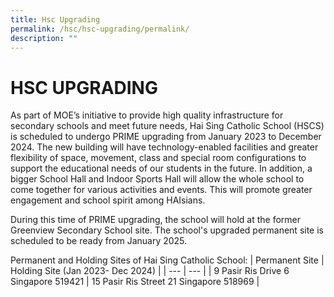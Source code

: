 ```yaml
---
title: Hsc Upgrading
permalink: /hsc/hsc-upgrading/permalink/
description: ""
---
```

HSC UPGRADING
=============

As part of MOE’s initiative to provide high quality infrastructure for secondary schools and meet future needs, Hai Sing Catholic School (HSCS) is scheduled to undergo PRIME upgrading from January 2023 to December 2024. The new building will have technology-enabled facilities and greater flexibility of space, movement, class and special room configurations to support the educational needs of our students in the future. In addition, a bigger School Hall and Indoor Sports Hall will allow the whole school to come together for various activities and events. This will promote greater engagement and school spirit among HAIsians.  
  
During this time of PRIME upgrading, the school will hold at the former Greenview Secondary School site. The school's upgraded permanent site is scheduled to be ready from January 2025.  
  
Permanent and Holding Sites of Hai Sing Catholic School:
| Permanent Site | Holding Site (Jan 2023- Dec 2024) |
| --- | --- |
| 9 Pasir Ris Drive 6 Singapore 519421 | 15 Pasir Ris Street 21 Singapore 518969 |